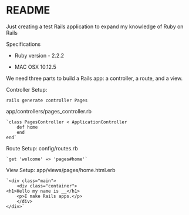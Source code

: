 # README

Just creating a test Rails application to expand my knowledge
of Ruby on Rails

Specifications

* Ruby version - 2.2.2

* MAC OSX 10.12.5

We need three parts to build a Rails app: a controller, a route, and a view.

Controller Setup:

`rails generate controller Pages`

app/controllers/pages_controller.rb
	
	`class PagesController < ApplicationController
  		def home
  		end
	end`

Route Setup:
config/routes.rb

	`get 'welcome' => 'pages#home'`

View Setup:
app/views/pages/home.html.erb

	`<div class="main">
  		<div class="container">
    <h1>Hello my name is __</h1>
    	<p>I make Rails apps.</p>
  		</div>
	</div>`


